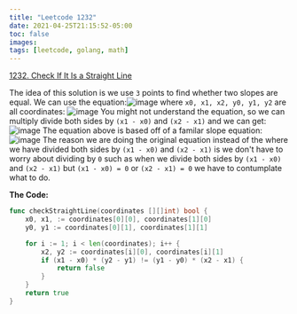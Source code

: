 ```yaml
---
title: "Leetcode 1232"
date: 2021-04-25T21:15:52-05:00
toc: false
images:
tags: [leetcode, golang, math]
---
```


[1232. Check If It Is a Straight Line](https://leetcode.com/problems/check-if-it-is-a-straight-line/)

The idea of this solution is we use `3` points to find whether two slopes are equal. We can use the equation:![image](https://assets.leetcode.com/users/images/b1a5e6f1-79e2-48fd-9595-97bbc4e799b5_1619403108.4592967.jpeg)
where `x0, x1, x2, y0, y1, y2` are all coordinates: ![image](https://assets.leetcode.com/users/images/436b4e59-b158-4901-b2fb-4865f2a5ab6a_1619403125.7176585.jpeg)
You might not understand the equation, so we can multiply divide both sides by `(x1 - x0)` and `(x2 - x1)` and we can get: ![image](https://assets.leetcode.com/users/images/a9321f76-d54f-4003-bed0-b772c0a5867f_1619403157.863461.jpeg)
The equation above is based off of a familar slope equation: ![image](https://assets.leetcode.com/users/images/a9f5ac94-57c1-476b-8747-e67e32b34b13_1619403182.6362567.jpeg)
The reason we are doing the original equation instead of the where we have divided both sides by `(x1 - x0)` and `(x2 - x1)` is we don't have to worry about dividing by `0` such as when we divide both sides by `(x1 - x0)` and `(x2 - x1)` but `(x1 - x0) = 0` or `(x2 - x1) = 0` we have to contumplate what to do.

**The Code:**

``` go
func checkStraightLine(coordinates [][]int) bool {
    x0, x1, := coordinates[0][0], coordinates[1][0]
    y0, y1 := coordinates[0][1], coordinates[1][1]

    for i := 1; i < len(coordinates); i++ {
        x2, y2 := coordinates[i][0], coordinates[i][1]
        if (x1 - x0) * (y2 - y1) != (y1 - y0) * (x2 - x1) {
            return false
        }
    }
    return true
}
```